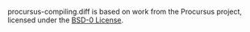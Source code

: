 procursus-compiling.diff is based on work from the Procursus project, licensed under the [BSD-0 License](https://github.com/ProcursusTeam/Procursus/blob/main/LICENSE).
